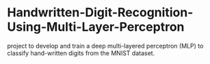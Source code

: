 # Handwritten-Digit-Recognition-Using-Multi-Layer-Perceptron
project to develop and train a deep multi-layered perceptron (MLP) to classify hand-written digits from the MNIST dataset.
